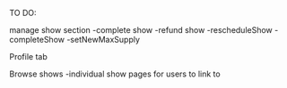 TO DO:

manage show section
    -complete show
    -refund show
    -rescheduleShow
    -completeShow
    -setNewMaxSupply

Profile tab

Browse shows
    -individual show pages for users to link to
    


